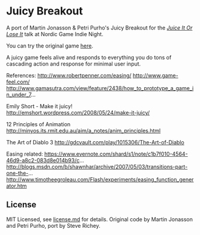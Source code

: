 Juicy Breakout
==============

A port of Martin Jonasson & Petri Purho's Juicy Breakout for the [*Juice It Or Lose It*](http://www.youtube.com/watch?v=Fy0aCDmgnxg) talk at Nordic Game Indie Night.

You can try the original game [here](http://grapefrukt.com/f/games/juicy-breakout/).

A juicy game feels alive and responds to everything you do tons of cascading action and response for minimal user input. 

References:
http://www.robertpenner.com/easing/
http://www.game-feel.com/
http://www.gamasutra.com/view/feature/2438/how_to_prototype_a_game_in_under_7...

Emily Short - Make it juicy!
http://emshort.wordpress.com/2008/05/24/make-it-juicy/

12 Principles of Animation
http://minyos.its.rmit.edu.au/aim/a_notes/anim_principles.html

The Art of Diablo 3 
http://gdcvault.com/play/1015306/The-Art-of-Diablo

Easing related:
https://www.evernote.com/shard/s1/note/c1b7f010-4564-46d9-a8c2-083d8e014b93/c...
http://blogs.msdn.com/b/shawnhar/archive/2007/05/03/transitions-part-one-the-...
http://www.timotheegroleau.com/Flash/experiments/easing_function_generator.htm

License
-------

MIT Licensed, see [license.md](/license.md) for details. Original code by Martin Jonasson and Petri Purho, port by Steve Richey.
